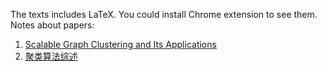 The texts includes LaTeX. You could install Chrome extension to see them.  
Notes about papers:
1. [Scalable Graph Clustering and Its Applications](https://github.com/OweN98/papernote/blob/master/ScalableGraphClustering.md)
2. [聚类算法综述](https://github.com/OweN98/papernote/blob/master/%E8%81%9A%E7%B1%BB%E7%AE%97%E6%B3%95%E7%BB%BC%E8%BF%B0.md)